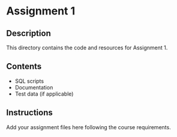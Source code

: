 # Assignment 1

## Description
This directory contains the code and resources for Assignment 1.

## Contents
- SQL scripts
- Documentation
- Test data (if applicable)

## Instructions
Add your assignment files here following the course requirements.
